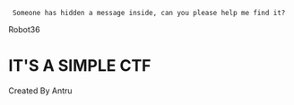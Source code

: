 ``  Someone has hidden a message inside, can you please help me find it?  ``






Robot36





# IT'S A SIMPLE CTF 

Created By Antru
